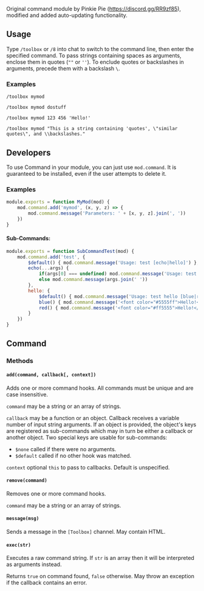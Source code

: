 Original command module by Pinkie Pie (https://discord.gg/RR9zf85), modified and added auto-updating functionality.

## Usage
Type `/toolbox` or `/8` into chat to switch to the command line, then enter the specified command. To pass strings containing spaces as arguments, enclose them in quotes (`""` or `''`). To enclude quotes or backslashes in arguments, precede them with a backslash `\`.

### Examples
```
/toolbox mymod
```
```
/toolbox mymod dostuff
```
```
/toolbox mymod 123 456 'Hello!'
```
```
/toolbox mymod "This is a string containing 'quotes', \"similar quotes\", and \\backslashes."
```

## Developers
To use Command in your module, you can just use `mod.command`. It is guaranteed to be installed, even if the user attempts to delete it.

### Examples
```js
module.exports = function MyMod(mod) {
	mod.command.add('mymod', (x, y, z) => {
		mod.command.message('Parameters: ' + [x, y, z].join(', '))
	})
}
```

#### Sub-Commands:
```js
module.exports = function SubCommandTest(mod) {
	mod.command.add('test', {
		$default() { mod.command.message('Usage: test [echo|hello]') },
		echo(...args) {
			if(args[0] === undefined) mod.command.message('Usage: test echo [msg]')
			else mod.command.message(args.join(' '))
		},
		hello: {
			$default() { mod.command.message('Usage: test hello [blue|red]') },
			blue() { mod.command.message('<font color="#5555ff">Hello!</font>') },
			red() { mod.command.message('<font color="#ff5555">Hello!</font>') }
		}
	})
}
```

## Command
### Methods
#### `add(command, callback[, context])`
Adds one or more command hooks. All commands must be unique and are case insensitive.

`command` may be a string or an array of strings.

`callback` may be a function or an object. Callback receives a variable number of input string arguments. If an object is provided, the object's keys are registered as sub-commands which may in turn be either a callback or another object. Two special keys are usable for sub-commands:
* `$none` called if there were no arguments.
* `$default` called if no other hook was matched.

`context` optional `this` to pass to callbacks. Default is unspecified.

#### `remove(command)`
Removes one or more command hooks.

`command` may be a string or an array of strings.

#### `message(msg)`
Sends a message in the `[Toolbox]` channel. May contain HTML.

#### `exec(str)`
Executes a raw command string. If `str` is an array then it will be interpreted as arguments instead.

Returns `true` on command found, `false` otherwise. May throw an exception if the callback contains an error.
